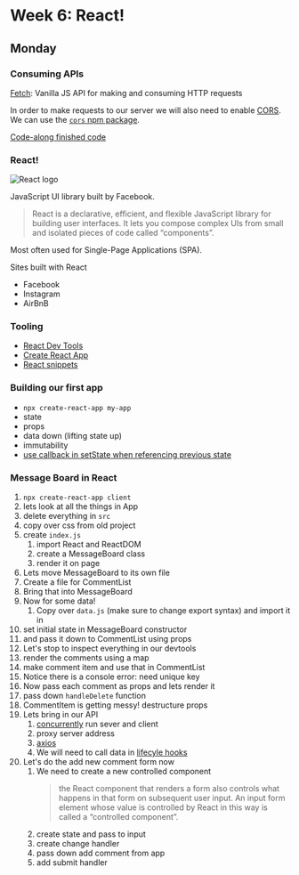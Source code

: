# Week 6: React!

## Monday

### Consuming APIs

[Fetch](https://developer.mozilla.org/en-US/docs/Web/API/Fetch_API): Vanilla JS API for making and consuming HTTP requests

In order to make requests to our server we will also need to enable [CORS](https://developer.mozilla.org/en-US/docs/Web/HTTP/CORS). We can use the [`cors` npm package](https://www.npmjs.com/package/cors).

[Code-along finished code](https://github.com/talent-path-la/message-board/tree/fetch)

### React!

![React logo](https://upload.wikimedia.org/wikipedia/commons/thumb/a/a7/React-icon.svg/2000px-React-icon.svg.png)

JavaScript UI library built by Facebook.

> React is a declarative, efficient, and flexible JavaScript library for building user interfaces. It lets you compose complex UIs from small and isolated pieces of code called “components”.

Most often used for Single-Page Applications (SPA).

Sites built with React

- Facebook
- Instagram
- AirBnB

### Tooling

- [React Dev Tools](https://chrome.google.com/webstore/detail/react-developer-tools/fmkadmapgofadopljbjfkapdkoienihi?hl=en)
- [Create React App](https://facebook.github.io/create-react-app/)
- [React snippets](https://marketplace.visualstudio.com/items?itemName=dsznajder.es7-react-js-snippets)

### Building our first app

- `npx create-react-app my-app`
- state
- props
- data down (lifting state up)
- immutability
- [use callback in setState when referencing previous state](https://github.com/yannickcr/eslint-plugin-react/blob/master/docs/rules/no-access-state-in-setstate.md)

### Message Board in React

1. `npx create-react-app client`
2. lets look at all the things in App
3. delete everything in `src`
4. copy over css from old project
5. create `index.js`
   1. import React and ReactDOM
   2. create a MessageBoard class
   3. render it on page
6. Lets move MessageBoard to its own file
7. Create a file for CommentList
8. Bring that into MessageBoard
9. Now for some data!
   1. Copy over `data.js` (make sure to change export syntax) and import it in
10. set initial state in MessageBoard constructor
11. and pass it down to CommentList using props
12. Let's stop to inspect everything in our devtools
13. render the comments using a map
14. make comment item and use that in CommentList
15. Notice there is a console error: need unique key
16. Now pass each comment as props and lets render it
17. pass down `handleDelete` function
18. CommentItem is getting messy! destructure props
19. Lets bring in our API
    1. [concurrently](https://www.npmjs.com/package/concurrently) run sever and client
    2. proxy server address
    3. [axios](https://www.npmjs.com/package/axios)
    4. We will need to call data in [lifecyle hooks](https://reactjs.org/docs/react-component.html#the-component-lifecycle)
20. Let's do the add new comment form now
    1. We need to create a new controlled component
       > the React component that renders a form also controls what happens in that form on subsequent user input. An input form element whose value is controlled by React in this way is called a “controlled component”.
    2. create state and pass to input
    3. create change handler
    4. pass down add comment from app
    5. add submit handler
